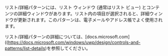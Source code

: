 ﻿リスト/詳細パターンには、リスト ウィンドウ (通常はリスト ビュー) とコンテンツの詳細ウィンドウがあります。リスト内の項目が選択されると、詳細ウィンドウが更新されます。このパターンは、電子メールやアドレス帳でよく使用されます。

リスト/詳細パターンの詳細については、[docs.microsoft.com]((https://docs.microsoft.com/windows/uwp/design/controls-and-patterns/list-details)を参照してください。